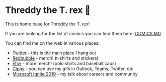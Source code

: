 # Threddy the T. rex 🦖

This is home base for Threddy the T. rex!

If you are looking for the list of comics you can find them here: [COMICS.MD](COMICS.MD)

You can find me on the web in various places:

* [Twitter](https://twitter.com/threddyrex) - this is the main place I hang out
* [Redbubble](https://www.redbubble.com/people/threddythetrex/?asc=u) - merch! (t-shirts and stickers)
* [Etsy](https://www.etsy.com/shop/ThreddyRex) - more merch! (polo shirts and baseball caps)
* [Giphy](https://giphy.com/threddyrex) - you can use my gifs in Outlook, Teams, Twitter, etc
* [Microsoft Ignite 2019](https://myignite.techcommunity.microsoft.com/sessions/81715) - my talk about careers and community
